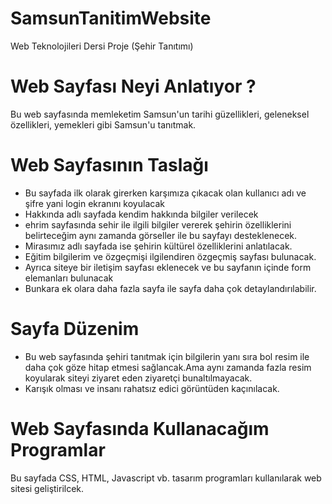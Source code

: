 # SamsunTanitimWebsite
Web Teknolojileri Dersi Proje (Şehir Tanıtımı)

# Web Sayfası Neyi Anlatıyor ?
Bu web sayfasında memleketim Samsun'un tarihi güzellikleri, geleneksel özellikleri, yemekleri gibi Samsun'u tanıtmak.

# Web Sayfasının Taslağı
- Bu sayfada ilk olarak girerken karşımıza çıkacak olan kullanıcı adı ve şifre yani login ekranını koyulacak
- Hakkında adlı sayfada kendim hakkında bilgiler verilecek
- ehrim sayfasında sehir ile ilgili bilgiler vererek şehirin özelliklerini belirteceğim aynı zamanda görseller ile bu sayfayı desteklenecek.
- Mirasımız adlı sayfada ise şehirin kültürel özelliklerini anlatılacak.
- Eğitim bilgilerim ve özgeçmişi ilgilendiren özgeçmiş sayfası bulunacak.
- Ayrıca siteye bir iletişim sayfası eklenecek ve bu sayfanın içinde form elemanları bulunacak
- Bunkara ek olara daha fazla sayfa ile sayfa daha çok detaylandırılabilir.

# Sayfa Düzenim
- Bu web sayfasında şehiri tanıtmak için bilgilerin yanı sıra bol resim ile daha çok göze hitap etmesi sağlancak.Ama aynı zamanda fazla resim koyularak siteyi ziyaret eden ziyaretçi bunaltılmayacak.
- Karışık olması ve insanı rahatsız edici görüntüden kaçınılacak.

# Web Sayfasında Kullanacağım Programlar
Bu sayfada CSS, HTML, Javascript vb. tasarım programları kullanılarak web sitesi geliştirilcek.
